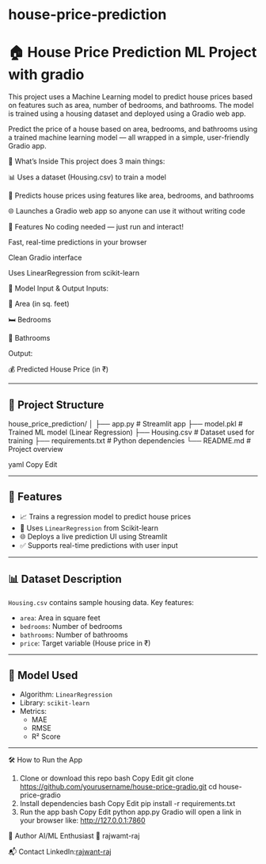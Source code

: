 # house-price-prediction
# 🏠 House Price Prediction ML Project with gradio

This project uses a Machine Learning model to predict house prices based on features such as area, number of bedrooms, and bathrooms. The model is trained using a housing dataset and deployed using a Gradio web app.

Predict the price of a house based on area, bedrooms, and bathrooms using a trained machine learning model — all wrapped in a simple, user-friendly Gradio app.

📌 What’s Inside
This project does 3 main things:

📊 Uses a dataset (Housing.csv) to train a model

🧠 Predicts house prices using features like area, bedrooms, and bathrooms

🌐 Launches a Gradio web app so anyone can use it without writing code

🎯 Features
No coding needed — just run and interact!

Fast, real-time predictions in your browser

Clean Gradio interface

Uses LinearRegression from scikit-learn

🧠 Model Input & Output
Inputs:

📏 Area (in sq. feet)

🛏 Bedrooms

🛁 Bathrooms

Output:

💰 Predicted House Price (in ₹)


---

## 📂 Project Structure

house_price_prediction/
│
├── app.py # Streamlit app
├── model.pkl # Trained ML model (Linear Regression)
├── Housing.csv # Dataset used for training
├── requirements.txt # Python dependencies
└── README.md # Project overview

yaml
Copy
Edit

---

## 🚀 Features

- 📈 Trains a regression model to predict house prices
- 🧠 Uses `LinearRegression` from Scikit-learn
- 🌐 Deploys a live prediction UI using Streamlit
- ✅ Supports real-time predictions with user input

---

## 📊 Dataset Description

`Housing.csv` contains sample housing data. Key features:

- `area`: Area in square feet
- `bedrooms`: Number of bedrooms
- `bathrooms`: Number of bathrooms
- `price`: Target variable (House price in ₹)

---

## 🧠 Model Used

- Algorithm: `LinearRegression`
- Library: `scikit-learn`
- Metrics:
  - MAE
  - RMSE
  - R² Score

---
🛠️ How to Run the App
1. Clone or download this repo
bash
Copy
Edit
git clone https://github.com/yourusername/house-price-gradio.git
cd house-price-gradio
2. Install dependencies
bash
Copy
Edit
pip install -r requirements.txt
3. Run the app
bash
Copy
Edit
python app.py
Gradio will open a link in your browser like:
http://127.0.0.1:7860

🙌 Author
AI/ML Enthusiast 🚀
rajwamt-raj 

📬 Contact
LinkedIn:<a href="https://www.linkedin.com/in/rajwant-raj-350519369?utm_source=share&utm_campaign=share_via&utm_content=profile&utm_medium=android_app">rajwant-raj</a>

